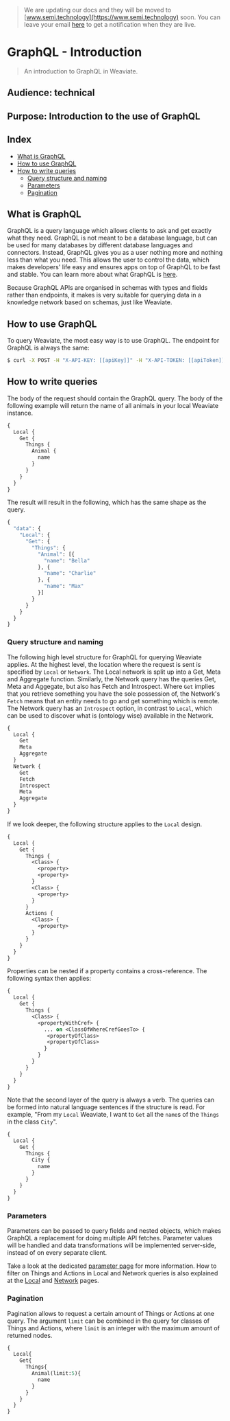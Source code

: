 > We are updating our docs and they will be moved to [www.semi.technology](https://www.semi.technology) soon.
> You can leave your email [here](http://eepurl.com/gye_bX) to get a notification when they are live.

# GraphQL - Introduction

> An introduction to GraphQL in Weaviate.

## Audience: technical

## Purpose: Introduction to the use of GraphQL

## Index

- [What is GraphQL](#what-is-graphql)
- [How to use GraphQL](#how-to-use-graphql)
- [How to write queries](#how-to-write-queries)
  - [Query structure and naming](#query-structure-and-naming)
  - [Parameters](#parameters)
  - [Pagination](#pagination)

## What is GraphQL

GraphQL is a query language which allows clients to ask and get exactly what they need. GraphQL is not meant to be a database language, but can be used for many databases by different database languages and connectors. Instead, GraphQL gives you as a user nothing more and nothing less than what you need. This allows the user to control the data, which makes developers' life easy and ensures apps on top of GraphQL to be fast and stable. You can learn more about what GraphQL is [here](https://graphql.org/).

Because GraphQL APIs are organised in schemas with types and fields rather than endpoints, it makes is very suitable for querying data in a knowledge network based on schemas, just like Weaviate.


## How to use GraphQL

To query Weaviate, the most easy way is to use GraphQL. The endpoint for GraphQL is always the same:

```bash
$ curl -X POST -H "X-API-KEY: [[apiKey]]" -H "X-API-TOKEN: [[apiToken]]" -H "Content-Type: application/json" --data '[[DATA]]' "https://weaviate-host/v1/graphql"
```

## How to write queries

The body of the request should contain the GraphQL query. The body of the following example will return the name of all animals in your local Weaviate instance.
```graphql
{
  Local {
    Get {
      Things {
        Animal {
          name
        }
      }
    }
  }
}
```

The result will result in the following, which has the same shape as the query. 
```graphql
{
  "data": {
    "Local": {
      "Get": {
        "Things": {
          "Animal": [{
            "name": "Bella"
          }, {
            "name": "Charlie"
          }, {
            "name": "Max"
          }]
        }
      }
    }
  }
}
```


### Query structure and naming

The following high level structure for GraphQL for querying Weaviate applies. At the highest level, the location where the request is sent is specified by `Local` or `Network`. The Local network is split up into a Get, Meta and Aggregate function. Similarly, the Network query has the queries Get, Meta and Aggegate, but also has Fetch and Introspect. Where `Get` implies that you retrieve something you have the sole possession of, the Network's `Fetch` means that an entity needs to go and get something which is remote. The Network query has an `Introspect` option, in contrast to `Local`, which can be used to discover what is (ontology wise) available in the Network.

``` graphql
{
  Local {
    Get
    Meta
    Aggregate
  }
  Network {
    Get
    Fetch
    Introspect
    Meta
    Aggregate
  }
}
```

If we look deeper, the following structure applies to the `Local` design.
``` graphql
{
  Local {
    Get {
      Things {
        <Class> {
          <property>
          <property>
        }
        <Class> {
          <property>
        }
      }
      Actions {
        <Class> {
          <property>
        }
      }
    }
  }
}
```
Properties can be nested if a property contains a cross-reference. The following syntax then applies:

``` graphql
{
  Local {
    Get {
      Things {
        <Class> {
          <propertyWithCref> {
            ... on <ClassOfWhereCrefGoesTo> {
             <propertyOfClass>
             <propertyOfClass>
            }
          }
        }
      }
    }
  }
}
```


Note that the second layer of the query is always a verb. The queries can be formed into natural language sentences if the structure is read. For example, "From my `Local` Weaviate, I want to `Get` all the `name`s of the `Things` in the class `City`".

``` graphql
{
  Local {
    Get {
      Things {
        City {
          name
        }
      }
    }
  }
}
```


### Parameters

Parameters can be passed to query fields and nested objects, which makes GraphQL a replacement for doing multiple API fetches. Parameter values will be handled and data transformations will be implemented server-side, instead of on every separate client. 

Take a look at the dedicated [parameter page](graphql_parameters.md) for more information. How to filter on Things and Actions in Local and Network queries is also explained at the [Local](graphql_local.md) and [Network](graphql_network.md) pages.


### Pagination

Pagination allows to request a certain amount of Things or Actions at one query. The argument `limit` can be combined in the query for classes of Things and Actions, where `limit` is an integer with the maximum amount of returned nodes.

``` graphql
{
  Local{
    Get{
      Things{
        Animal(limit:5){
          name
        }
      }
    }
  }
}
```
